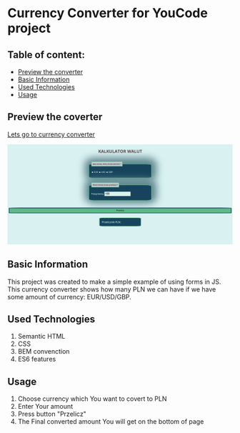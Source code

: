 # Currency Converter for YouCode project

## Table of content: 
* [ Preview the converter](#currency-converter)
* [ Basic Information ](#basic-information) 
* [ Used Technologies](#used-technologies)
* [Usage](#usage)

## Preview the coverter

[ Lets go to currency converter](https://meggcreative.github.io/currencyExchange/)

![currency converter site](images/converter.png)
## Basic Information

This project was created to make a simple example of using forms in JS. This currency converter shows how many PLN we can have if we have some amount of currency: EUR/USD/GBP.

## Used Technologies
1. Semantic HTML
2. CSS
3. BEM convenction
4. ES6 features

## Usage
1. Choose currency which You want to covert to PLN
2. Enter Your amount 
3. Press button "Przelicz"
4. The Final converted amount You will get on the bottom of page

